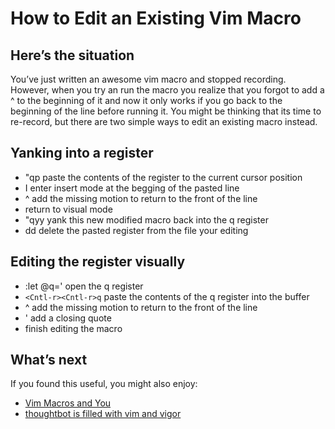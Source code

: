 # How to Edit an Existing Vim Macro

## Here’s the situation

You’ve just written an awesome vim macro and stopped recording. However, when
you try an run the macro you realize that you forgot to add a ^ to the
beginning of it and now it only works if you go back to the beginning of the
line before running it. You might be thinking that its time to re-record, but
there are two simple ways to edit an existing macro instead.

## Yanking into a register

- "qp paste the contents of the register to the current cursor position
- I enter insert mode at the begging of the pasted line
- ^ add the missing motion to return to the front of the line
- <Escape> return to visual mode
- "qyy yank this new modified macro back into the q register
- dd delete the pasted register from the file your editing

## Editing the register visually

- :let @q=' open the q register
- `<Cntl-r><Cntl-r>q` paste the contents of the q register into the buffer
- ^ add the missing motion to return to the front of the line
- ' add a closing quote
- <Enter> finish editing the macro

## What’s next

If you found this useful, you might also enjoy:

- [Vim Macros and You](https://thoughtbot.com/blog/vim-macros-and-you)
- [thoughtbot is filled with vim and vigor](https://thoughtbot.com/blog/thoughtbot-is-filled-with-vim-and-vigor)



